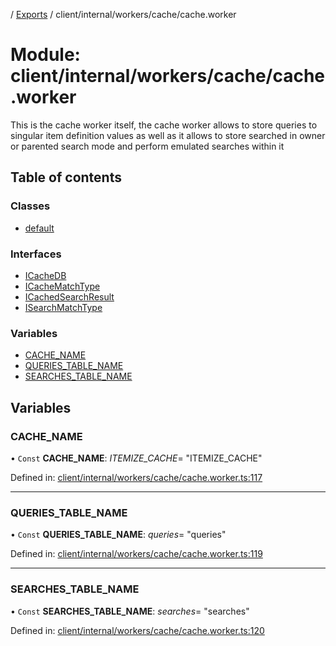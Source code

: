 [](../README.md) / [Exports](../modules.md) / client/internal/workers/cache/cache.worker

# Module: client/internal/workers/cache/cache.worker

This is the cache worker itself, the cache worker allows to store
queries to singular item definition values as well as it allows
to store searched in owner or parented search mode and perform
emulated searches within it

## Table of contents

### Classes

- [default](../classes/client_internal_workers_cache_cache_worker.default.md)

### Interfaces

- [ICacheDB](../interfaces/client_internal_workers_cache_cache_worker.icachedb.md)
- [ICacheMatchType](../interfaces/client_internal_workers_cache_cache_worker.icachematchtype.md)
- [ICachedSearchResult](../interfaces/client_internal_workers_cache_cache_worker.icachedsearchresult.md)
- [ISearchMatchType](../interfaces/client_internal_workers_cache_cache_worker.isearchmatchtype.md)

### Variables

- [CACHE\_NAME](client_internal_workers_cache_cache_worker.md#cache_name)
- [QUERIES\_TABLE\_NAME](client_internal_workers_cache_cache_worker.md#queries_table_name)
- [SEARCHES\_TABLE\_NAME](client_internal_workers_cache_cache_worker.md#searches_table_name)

## Variables

### CACHE\_NAME

• `Const` **CACHE\_NAME**: *ITEMIZE_CACHE*= "ITEMIZE\_CACHE"

Defined in: [client/internal/workers/cache/cache.worker.ts:117](https://github.com/onzag/itemize/blob/0569bdf2/client/internal/workers/cache/cache.worker.ts#L117)

___

### QUERIES\_TABLE\_NAME

• `Const` **QUERIES\_TABLE\_NAME**: *queries*= "queries"

Defined in: [client/internal/workers/cache/cache.worker.ts:119](https://github.com/onzag/itemize/blob/0569bdf2/client/internal/workers/cache/cache.worker.ts#L119)

___

### SEARCHES\_TABLE\_NAME

• `Const` **SEARCHES\_TABLE\_NAME**: *searches*= "searches"

Defined in: [client/internal/workers/cache/cache.worker.ts:120](https://github.com/onzag/itemize/blob/0569bdf2/client/internal/workers/cache/cache.worker.ts#L120)
